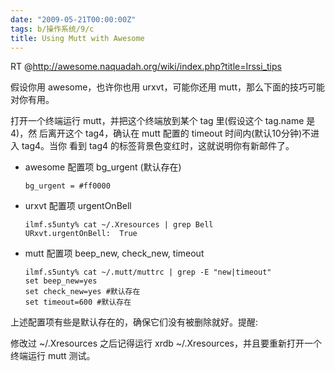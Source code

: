 ```yaml
---
date: "2009-05-21T00:00:00Z"
tags: b/操作系统/9/c
title: Using Mutt with Awesome
---
```


RT @<http://awesome.naquadah.org/wiki/index.php?title=Irssi_tips>

假设你用 awesome，也许你也用 urxvt，可能你还用 mutt，那么下面的技巧可能对你有用。

打开一个终端运行 mutt，并把这个终端放到某个 tag 里(假设这个 tag.name 是 4)，然
后离开这个 tag4，确认在 mutt 配置的 timeout 时间内(默认10分钟)不进入 tag4。当你
看到 tag4 的标签背景色变红时，这就说明你有新邮件了。

- awesome 配置项 bg_urgent (默认存在)

      bg_urgent = #ff0000

- urxvt 配置项 urgentOnBell

      ilmf.s5unty% cat ~/.Xresources | grep Bell
      URxvt.urgentOnBell:  True
 
- mutt 配置项 beep_new, check_new, timeout

      ilmf.s5unty% cat ~/.mutt/muttrc | grep -E "new|timeout"
      set beep_new=yes
      set check_new=yes #默认存在
      set timeout=600 #默认存在

上述配置项有些是默认存在的，确保它们没有被删除就好。提醒: 

修改过 ~/.Xresources 之后记得运行 xrdb ~/.Xresources，并且要重新打开一个终端运行 mutt 测试。
